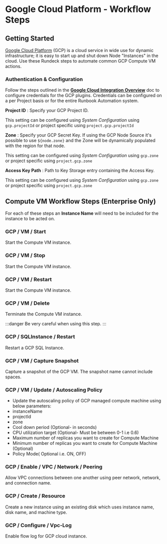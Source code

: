 # Google Cloud Platform - Workflow Steps

## Getting Started

[Google Cloud Platform](https://cloud.google.com) (GCP) is a cloud service in wide use for dynamic infrastructure; it is easy to start up and shut down Node "Instances" in the cloud.  Use these Rundeck steps to automate common GCP Compute VM actions.

### Authentication & Configuration
Follow the steps outlined in the [**Google Cloud Integration Overview**](/manual/plugins/gcp-plugins-overview) doc to configure credentials for the GCP plugins.
Credentials can be configured on a per Project basis or for the entire Runbook Automation system.

**Project ID**
: Specify your GCP Project ID.

This setting can be configured using _System Configuration_ using `gcp.projectId` or project specific using `project.gcp.projectId`

**Zone**
: Specify your GCP Secret Key. If using the GCP Node Source it's possible to use `${node.zone}` and the Zone will be dynamically populated with the region for that node.

This setting can be configured using _System Configuration_ using `gcp.zone` or project specific using `project.gcp.zone`

**Access Key Path**
: Path to Key Storage entry containing the Access Key.

This setting can be configured using _System Configuration_ using `gcp.zone` or project specific using `project.gcp.zone`

## Compute VM Workflow Steps (Enterprise Only)

For each of these steps an **Instance Name** will need to be included for the instance to be acted on.

### GCP / VM / Start

Start the Compute VM instance.

### GCP / VM / Stop

Start the Compute VM instance.

### GCP / VM / Restart

Start the Compute VM instance.

### GCP / VM / Delete

Terminate the Compute VM instance.

:::danger
 Be very careful when using this step.
:::

### GCP / SQLInstance / Restart

Restart a GCP SQL Instance.

### GCP / VM / Capture Snapshot

Capture a snapshot of the GCP VM. The snapshot name cannot include spaces. 

### GCP / VM / Update / Autoscaling Policy

- Update the autoscaling policy of GCP managed compute machine using below parameters:
- instanceName
- projectId
- zone
- Cool down period (Optional- in seconds)
- CPU utilization target (Optional- Must be between 0-1 i.e 0.6)
- Maximum number of replicas you want to create for Compute Machine
- Minimum number of replicas you want to create for Compute Machine (Optional)
- Policy Mode( Optional i.e. ON, OFF)

### GCP / Enable / VPC / Network / Peering

Allow VPC connections between one another using peer network, network, and connection name.

### GCP / Create / Resource

Create a new instance using an existing disk which uses instance name, disk name, and machine type.

### GCP / Configure / Vpc-Log

Enable flow log for GCP cloud instance.
